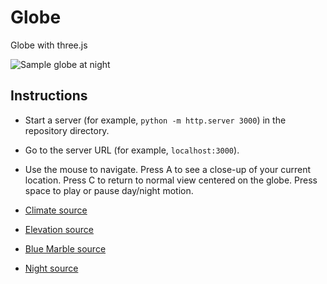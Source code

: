 # Globe
Globe with three.js

![Sample globe at night](globe.png)

## Instructions
* Start a server (for example, `python -m http.server 3000`) in the repository directory.
* Go to the server URL (for example, `localhost:3000`).
* Use the mouse to navigate. Press A to see a close-up of your current location. Press C to return to normal view centered on the globe. Press space to play or pause day/night motion.

* [Climate source](https://en.m.wikipedia.org/wiki/File:Köppen-Geiger_Climate_Classification_Map_(1980–2016)_no_borders.png#/media/File%3AKöppen-Geiger_Climate_Classification_Map.png)
* [Elevation source](https://upload.wikimedia.org/wikipedia/commons/thumb/2/2b/World_elevation_map.png/2560px-World_elevation_map.png)
* [Blue Marble source](https://commons.wikimedia.org/wiki/File:Blue_Marble_2002.png)
* [Night source](https://commons.wikimedia.org/wiki/File:The_earth_at_night.jpg)